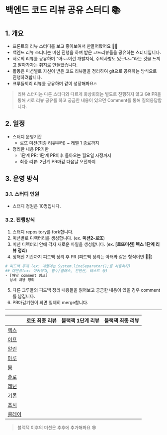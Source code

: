 # 백엔드 코드 리뷰 공유 스터디 📚

## 1. 개요
- 프론트의 리뷰 스터디를 보고 좋아보여서 만들어봤어요 👍🏻
- 백엔드 리뷰 스터디는 미션 진행을 하며 받은 코드리뷰들을 공유하는 스터디입니다.
- 서로의 리뷰를 공유하며 "아~~이런 개발지식, 주의사항도 있구나~"라는 것을 느끼고 알아가자는 취지로 만들었습니다.
- 활동은 미션별로 자신이 받은 코드 리뷰들을 정리하여 git으로 공유하는 방식으로 진행하려합니다.
- 크루들끼리 리뷰를 공유하며 같이 성장해봐요🔥

>  리뷰 스터디는 다른 스터디와 다르게 화상회의는 별도로 진행하지 않고 Git PR을 통해 서로 리뷰 공유를 하고 궁금한 내용이 있으면 Comment를 통해 질의응답합니다.

## 2. 일정

- 스터디 운영기간
    - 로또 미션(최종 리뷰부터) ~ 레벨 1 종료까지
- 정리한 내용 PR기한
    - 1단계 PR: 1단계 PR이후 돌아오는 월요일 자정까지
    - 최종 리뷰: 2단계 PR마감 다음날 오전까지

## 3. 운영 방식
### 3.1. 스터디 인원
- 스터디 정원은 10명입니다.

### 3.2. 진행방식
1. 스터디 repository를 fork합니다.
2. 미션별로 디렉터리를 생성합니다. (ex. **미션2-로또**)
3. 미션 디렉터리 안에 각자 새로운 파일을 생성합니다. (ex. **[로또미션] 렉스 1단계 리뷰 정리**)
4. 정해진 기간까지 피드백 정리 후 PR (피드백 정리는 아래와 같은 형식이면 👍🏻)

```bash
# 피드백 주제 (ex: 개행에는 System.lineSeparator();를 사용하자)
## 대분류(ex: 아키텍처, 함수/클래스, 컨벤션, 테스트 등)
- [해당 comment 링크]
- 상세 내용 정리
```

5. 다른 크루들의 피드백 정리 내용들을 읽어보고 궁금한 내용이 있을 경우 comment를 남깁니다.
6. PR마감기한이 되면 일제히 merge합니다.

<hr>


|                                           | 로또 최종 리뷰 | 블랙잭 1단계 리뷰 | 블랙잭 최종 리뷰 |
|-------------------------------------------|:--------:|:----------:|:---------:|
| [렉스](https://github.com/Seongwon97)       |          |            |           |
| [이프](https://github.com/sinb57)           |          |            |           |
| [알린](https://github.com/OzRagwort)        |          |            |           |
| [마루](https://github.com/chawani)          |          |            |           |
| [봄](https://github.com/JangBomi)          |          |            |           |
| [슬로](https://github.com/hanull)           |          |            |           |
| [레넌](https://github.com/brorae)           |          |            |           |
| [기론](https://github.com/Gyuchool)         |          |            |           |
| [조시](https://github.com/hyunrrr)          |          |            |           |
| [클레이](https://github.com/yangdongjue5510) |          |            |           |

> 블랙잭 이후의 미션은 추후에 추가해봐요 😎
